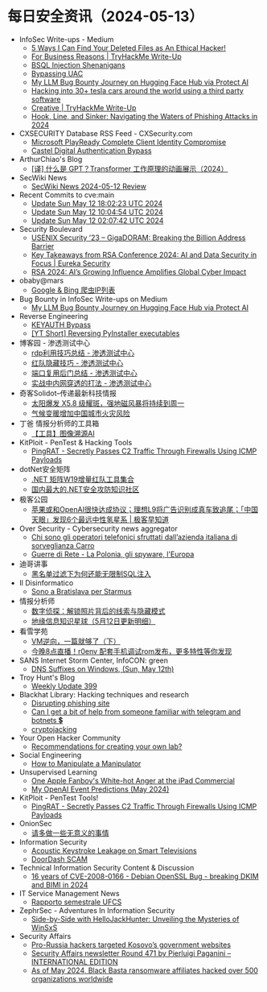 # 每日安全资讯（2024-05-13）

- InfoSec Write-ups - Medium
  - [5 Ways I Can Find Your Deleted Files as An Ethical Hacker!](https://infosecwriteups.com/5-ways-i-can-find-your-deleted-files-as-an-ethical-hacker-4bc6508392fa?source=rss----7b722bfd1b8d---4)
  - [For Business Reasons | TryHackMe Write-Up](https://infosecwriteups.com/for-business-reasons-tryhackme-write-up-215818dad959?source=rss----7b722bfd1b8d---4)
  - [BSQL Injection Shenanigans](https://infosecwriteups.com/bsql-injection-shenanigans-d6bd545d475a?source=rss----7b722bfd1b8d---4)
  - [Bypassing UAC](https://infosecwriteups.com/bypassing-uac-1ba99a173b30?source=rss----7b722bfd1b8d---4)
  - [My LLM Bug Bounty Journey on Hugging Face Hub via Protect AI](https://infosecwriteups.com/my-llm-bug-bounty-journey-on-hugging-face-hub-via-protect-ai-9f3a1bc72c2e?source=rss----7b722bfd1b8d---4)
  - [Hacking into 30+ tesla cars around the world using a third party software](https://infosecwriteups.com/hacking-into-30-tesla-cars-around-the-world-using-a-third-party-software-00957ac68c92?source=rss----7b722bfd1b8d---4)
  - [Creative | TryHackMe Write-Up](https://infosecwriteups.com/creative-tryhackme-write-up-120b26abb719?source=rss----7b722bfd1b8d---4)
  - [Hook, Line, and Sinker: Navigating the Waters of Phishing Attacks in 2024](https://infosecwriteups.com/hook-line-and-sinker-navigating-the-waters-of-phishing-attacks-in-2024-a809f127525a?source=rss----7b722bfd1b8d---4)
- CXSECURITY Database RSS Feed - CXSecurity.com
  - [Microsoft PlayReady Complete Client Identity Compromise](https://cxsecurity.com/issue/WLB-2024050033)
  - [Castel Digital Authentication Bypass](https://cxsecurity.com/issue/WLB-2024050032)
- ArthurChiao's Blog
  - [[译] 什么是 GPT？Transformer 工作原理的动画展示（2024）](https://arthurchiao.github.io/blog/visual-intro-to-transformers-zh/)
- SecWiki News
  - [SecWiki News 2024-05-12 Review](http://www.sec-wiki.com/?2024-05-12)
- Recent Commits to cve:main
  - [Update Sun May 12 18:02:23 UTC 2024](https://github.com/trickest/cve/commit/f82a95ea8cc151c3fd6548522861ddc4b118d6f1)
  - [Update Sun May 12 10:04:54 UTC 2024](https://github.com/trickest/cve/commit/f1afcf454d5bbd93cfd4bb398142038b1cfb6aca)
  - [Update Sun May 12 02:07:42 UTC 2024](https://github.com/trickest/cve/commit/2f4f91d1bffe26c55902bbe136fd6c72da10b9c6)
- Security Boulevard
  - [USENIX Security ’23 – GigaDORAM: Breaking the Billion Address Barrier](https://securityboulevard.com/2024/05/usenix-security-23-gigadoram-breaking-the-billion-address-barrier/)
  - [Key Takeaways from RSA Conference 2024: AI and Data Security in Focus | Eureka Security](https://securityboulevard.com/2024/05/key-takeaways-from-rsa-conference-2024-ai-and-data-security-in-focus-eureka-security/)
  - [RSA 2024: AI’s Growing Influence Amplifies Global Cyber Impact](https://securityboulevard.com/2024/05/rsa-2024-ais-growing-influence-amplifies-global-cyber-impact/)
- obaby@mars
  - [Google & Bing 爬虫IP列表](https://h4ck.org.cn/2024/05/16956)
- Bug Bounty in InfoSec Write-ups on Medium
  - [My LLM Bug Bounty Journey on Hugging Face Hub via Protect AI](https://infosecwriteups.com/my-llm-bug-bounty-journey-on-hugging-face-hub-via-protect-ai-9f3a1bc72c2e?source=rss----7b722bfd1b8d--bug_bounty)
- Reverse Engineering
  - [KEYAUTH Bypass](https://www.reddit.com/r/ReverseEngineering/comments/1cqhxdt/keyauth_bypass/)
  - [[YT Short] Reversing PyInstaller executables](https://www.reddit.com/r/ReverseEngineering/comments/1cq25aw/yt_short_reversing_pyinstaller_executables/)
- 博客园 - 渗透测试中心
  - [rdp利用技巧总结 - 渗透测试中心](https://www.cnblogs.com/backlion/p/18187755)
  - [红队隐藏技巧 - 渗透测试中心](https://www.cnblogs.com/backlion/p/18187749)
  - [端口复用后门总结 - 渗透测试中心](https://www.cnblogs.com/backlion/p/18187748)
  - [实战中内网穿透的打法 - 渗透测试中心](https://www.cnblogs.com/backlion/p/18187739)
- 奇客Solidot–传递最新科技情报
  - [太阳爆发 X5.8 级耀斑，强地磁风暴将持续到周一](https://www.solidot.org/story?sid=78145)
  - [气候变暖增加中国城市火灾风险](https://www.solidot.org/story?sid=78144)
- 丁爸 情报分析师的工具箱
  - [【工具】图像溯源AI](https://mp.weixin.qq.com/s?__biz=MzI2MTE0NTE3Mw==&mid=2651143701&idx=1&sn=16e0722388bb5f08a97dc66cd54da865&chksm=f1af492fc6d8c039abe7ea1cb5fc14d739d8d722b540d9cdf1ad2c6a86605f6c024f0a9b936f&scene=58&subscene=0#rd)
- KitPloit - PenTest &amp; Hacking Tools
  - [PingRAT - Secretly Passes C2 Traffic Through Firewalls Using ICMP Payloads](http://www.kitploit.com/2024/05/pingrat-secretly-passes-c2-traffic.html)
- dotNet安全矩阵
  - [.NET 矩阵W19增量红队工具集合](https://mp.weixin.qq.com/s?__biz=MzUyOTc3NTQ5MA==&mid=2247491736&idx=1&sn=1888e04a3a75763873042289355f8925&chksm=fa594e75cd2ec7633a3e90451ee98bf58535604bddf8aeb7bb2e28047b58df553f70a3e351c1&scene=58&subscene=0#rd)
  - [国内最大的.NET安全攻防知识社区](https://mp.weixin.qq.com/s?__biz=MzUyOTc3NTQ5MA==&mid=2247491736&idx=2&sn=4871f79d690012897b999036d0bfe088&chksm=fa594e75cd2ec76325cabaf46a075cfa6804d52ebadd903fe86910fe6057e81759783b9453f5&scene=58&subscene=0#rd)
- 极客公园
  - [苹果或和OpenAI很快达成协议；理想L9将广告识别成真车致追尾；「中国天眼」发现6个最远中性氢星系 | 极客早知道](https://mp.weixin.qq.com/s?__biz=MTMwNDMwODQ0MQ==&mid=2653041038&idx=1&sn=3ead7cad498a9d6b4ca13dfdef0dddc1&chksm=7e574c384920c52e4e89ac68a26d5113b7f05ab529272fede8d389773d21c91021d37934b60d&scene=58&subscene=0#rd)
- Over Security - Cybersecurity news aggregator
  - [Chi sono gli operatori telefonici sfruttati dall’azienda italiana di sorveglianza Carro](https://irpimedia.irpi.eu/setelefonando-operatori-telefonici-sorveglianza-geolocalizzazione-carro/)
  - [Guerre di Rete - La Polonia, gli spyware, l'Europa](https://guerredirete.substack.com/p/guerre-di-rete-la-polonia-gli-spyware)
- 迪哥讲事
  - [黑名单过滤下为何还能无限制SQL注入](https://mp.weixin.qq.com/s?__biz=MzIzMTIzNTM0MA==&mid=2247494600&idx=1&sn=35845981e16f993775516df7f30687d9&chksm=e8a5e1abdfd268bd90e0e675d4e6949544d2285fb75e6800fda86d2d306899481a7366026404&scene=58&subscene=0#rd)
- Il Disinformatico
  - [Sono a Bratislava per Starmus](http://attivissimo.blogspot.com/2024/05/sono-bratislava-per-starmus.html)
- 情报分析师
  - [数字侦探：解锁照片背后的线索与隐藏模式](https://mp.weixin.qq.com/s?__biz=MzA3Mjc1MTkwOA==&mid=2650549337&idx=1&sn=f6a95e78e5f4b132412e2fe79b5fd5a4&chksm=87110212b0668b040f192d91df47949f1917e233b436e458cd68088fc1c270e97a54d8631a1c&scene=58&subscene=0#rd)
  - [地缘信息知识星球（5月12日更新明细）](https://mp.weixin.qq.com/s?__biz=MzA3Mjc1MTkwOA==&mid=2650549337&idx=2&sn=5052b535802f9745e9283f14407f5486&chksm=87110212b0668b04f209a1e4662b4f09d1241236d5dc15754061cfe3f87bd0663f3d5b233d28&scene=58&subscene=0#rd)
- 看雪学苑
  - [VM逆向，一篇就够了（下）](https://mp.weixin.qq.com/s?__biz=MjM5NTc2MDYxMw==&mid=2458554406&idx=1&sn=09b1307e73fc9a5575095895864e3799&chksm=b18da0ac86fa29ba72ab127bd2c86148921e21a605844b7d1a7ba8f60361215107dc3f67f5fd&scene=58&subscene=0#rd)
  - [今晚8点直播！r0env 配套手机调试rom发布，更多特性等你发现](https://mp.weixin.qq.com/s?__biz=MjM5NTc2MDYxMw==&mid=2458554406&idx=2&sn=a8a59e4c12b5923a63c633fa26e5f228&chksm=b18da0ac86fa29baba56f04715c4a3b9990c785eb67222c8195450e613583d771505f4372963&scene=58&subscene=0#rd)
- SANS Internet Storm Center, InfoCON: green
  - [DNS Suffixes on Windows, (Sun, May 12th)](https://isc.sans.edu/diary/rss/30912)
- Troy Hunt's Blog
  - [Weekly Update 399](https://www.troyhunt.com/weekly-update-399/)
- Blackhat Library: Hacking techniques and research
  - [Disrupting phishing site](https://www.reddit.com/r/blackhat/comments/1cqbhmc/disrupting_phishing_site/)
  - [Can I get a bit of help from someone familiar with telegram and botnets 💲](https://www.reddit.com/r/blackhat/comments/1cq8hgg/can_i_get_a_bit_of_help_from_someone_familiar/)
  - [cryptojacking](https://www.reddit.com/r/blackhat/comments/1cqeyeu/cryptojacking/)
- Your Open Hacker Community
  - [Recommendations for creating your own lab?](https://www.reddit.com/r/HowToHack/comments/1cqeuxw/recommendations_for_creating_your_own_lab/)
- Social Engineering
  - [How to Manipulate a Manipulator](https://www.reddit.com/r/SocialEngineering/comments/1cqkzcd/how_to_manipulate_a_manipulator/)
- Unsupervised Learning
  - [One Apple Fanboy's White-hot Anger at the iPad Commercial](https://danielmiessler.com/p/one-apple-fanboys-whitehot-anger-ipad-commercial)
  - [My OpenAI Event Predictions (May 2024)](https://danielmiessler.com/p/openai-event-predictions-may-2024)
- KitPloit - PenTest Tools!
  - [PingRAT - Secretly Passes C2 Traffic Through Firewalls Using ICMP Payloads](http://www.kitploit.com/2024/05/pingrat-secretly-passes-c2-traffic.html)
- OnionSec
  - [请多做一些无意义的事情](https://mp.weixin.qq.com/s?__biz=MzUyMTUwMzI3Ng==&mid=2247485438&idx=1&sn=80569843d5bfbceeb8f3634a343d874e&chksm=f9db50bdceacd9abe676c2e469e78dd6c12b531aeebc21228dcb97173e8c799d7c7b8e9f43ea&scene=58&subscene=0#rd)
- Information Security
  - [Acoustic Keystroke Leakage on Smart Televisions](https://www.reddit.com/r/Information_Security/comments/1cqkfmr/acoustic_keystroke_leakage_on_smart_televisions/)
  - [DoorDash SCAM](https://www.reddit.com/r/Information_Security/comments/1cqbpu0/doordash_scam/)
- Technical Information Security Content & Discussion
  - [16 years of CVE-2008-0166 - Debian OpenSSL Bug - breaking DKIM and BIMI in 2024](https://www.reddit.com/r/netsec/comments/1cq5rxf/16_years_of_cve20080166_debian_openssl_bug/)
- IT Service Management News
  - [Rapporto semestrale UFCS](http://blog.cesaregallotti.it/2024/05/rapporto-semestrale-ufcs.html)
- ZephrSec - Adventures In Information Security
  - [Side-by-Side with HelloJackHunter: Unveiling the Mysteries of WinSxS](https://blog.zsec.uk/hellojackhunter-exploring-winsxs/)
- Security Affairs
  - [Pro-Russia hackers targeted Kosovo’s government websites](https://securityaffairs.com/163041/hacking/pro-russia-hackers-targeted-kosovo.html)
  - [Security Affairs newsletter Round 471 by Pierluigi Paganini – INTERNATIONAL EDITION](https://securityaffairs.com/163036/breaking-news/security-affairs-newsletter-round-471-by-pierluigi-paganini-international-edition.html)
  - [As of May 2024, Black Basta ransomware affiliates hacked over 500 organizations worldwide](https://securityaffairs.com/163019/cyber-crime/black-basta-ransomware-500-organizations.html)
